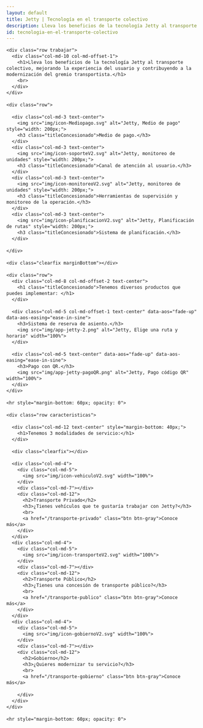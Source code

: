 ```yaml
---
layout: default
title: Jetty | Tecnología en el transporte colectivo
description: Lleva los beneficios de la tecnología Jetty al transporte colectivo.
id: tecnologia-en-el-transporte-colectivo
---
```


<div class="container-fluid gradient">
  <div class="container concesionado">

    <div class="row trabajar">
      <div class="col-md-10 col-md-offset-1">
        <h1>Lleva los beneficios de la tecnología Jetty al transporte colectivo, mejorando la experiencia del usuario y contribuyendo a la modernización del gremio transportista.</h1>
        <br>
      </div>
    </div>

    <div class="row">

      <div class="col-md-3 text-center">
        <img src="img/icon-Mediopago.svg" alt="Jetty, Medio de pago" style="width: 200px;">
        <h3 class="titleConcesionado">Medio de pago.</h3>
      </div>
      <div class="col-md-3 text-center">
        <img src="img/icon-soporteV2.svg" alt="Jetty, monitoreo de unidades" style="width: 200px;">
        <h3 class="titleConcesionado">Canal de atención al usuario.</h3>
      </div>
      <div class="col-md-3 text-center">
        <img src="img/icon-monitoreoV2.svg" alt="Jetty, monitoreo de unidades" style="width: 200px;">
        <h3 class="titleConcesionado">Herramientas de supervisión y monitoreo de la operación.</h3>
      </div>
      <div class="col-md-3 text-center">
        <img src="img/icon-planificacionV2.svg" alt="Jetty, Planificación de rutas" style="width: 200px;">
        <h3 class="titleConcesionado">Sistema de planificación.</h3>
      </div>

    </div>

    <div class="clearfix marginBottom"></div>

    <div class="row">
      <div class="col-md-8 col-md-offset-2 text-center">
        <h1 class="titleConcesionado">Tenemos diversos productos que puedes implementar: </h1>
      </div>

      <div class="col-md-5 col-md-offset-1 text-center" data-aos="fade-up" data-aos-easing="ease-in-sine">
        <h3>Sistema de reserva de asiento.</h3>
        <img src="img/app-jetty-2.png" alt="Jetty, Elige una ruta y horario" width="100%">
      </div>

      <div class="col-md-5 text-center" data-aos="fade-up" data-aos-easing="ease-in-sine">
        <h3>Pago con QR.</h3>
        <img src="img/app-jetty-pagoQR.png" alt="Jetty, Pago código QR" width="100%">
      </div>
    </div>

    <hr style="margin-bottom: 60px; opacity: 0">

    <div class="row caracteristicas">

      <div class="col-md-12 text-center" style="margin-bottom: 40px;">
        <h1>Tenemos 3 modalidades de servicio:</h1>
      </div>

      <div class="clearfix"></div>

      <div class="col-md-4">
        <div class="col-md-5">
          <img src="img/icon-vehiculoV2.svg" width="100%">
        </div>
        <div class="col-md-7"></div>
        <div class="col-md-12">
          <h2>Transporte Privado</h2>
          <h3>¿Tienes vehículos que te gustaría trabajar con Jetty?</h3>
          <br>
          <a href="/transporte-privado" class="btn btn-gray">Conoce más</a>
        </div>
      </div>
      <div class="col-md-4">
        <div class="col-md-5">
          <img src="img/icon-transporteV2.svg" width="100%">
        </div>
        <div class="col-md-7"></div>
        <div class="col-md-12">
          <h2>Transporte Público</h2>
          <h3>¿Tienes una concesión de transporte público?</h3>
          <br>
          <a href="/transporte-publico" class="btn btn-gray">Conoce más</a>
        </div>
      </div>
      <div class="col-md-4">
        <div class="col-md-5">
          <img src="img/icon-gobiernoV2.svg" width="100%">
        </div>
        <div class="col-md-7"></div>
        <div class="col-md-12">
          <h2>Gobierno</h2>
          <h3>¿Quieres modernizar tu servicio?</h3>
          <br>
          <a href="/transporte-gobierno" class="btn btn-gray">Conoce más</a>

        </div>
      </div>
    </div>

    <hr style="margin-bottom: 60px; opacity: 0">

  </div>
</div>

